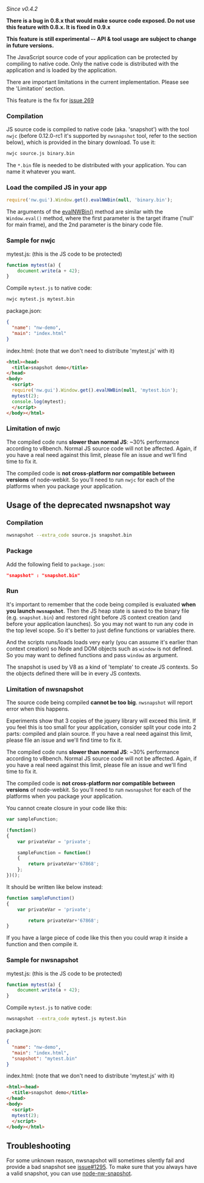 _Since v0.4.2_

**There is a bug in 0.8.x that would make source code exposed. Do not use this feature with 0.8.x. It is fixed in 0.9.x**

**This feature is still experimental -- API & tool usage are subject to change in future versions.**

The JavaScript source code of your application can be protected by compiling to native code. Only the native code is distributed with the application and is loaded by the application.

There are important limitations in the current implementation. Please see the 'Limitation' section.

This feature is the fix for [issue 269](https://github.com/rogerwang/node-webkit/issues/269)

### Compilation

JS source code is compiled to native code (aka. 'snapshot') with the tool `nwjc` (before 0.12.0-rc1 it's supported by `nwsnapshot` tool, refer to the section below), which is provided in the binary download. To use it:
```bash
nwjc source.js binary.bin
```
The `*.bin` file is needed to be distributed with your application. You can name it whatever you want.

### Load the compiled JS in your app
```js
require('nw.gui').Window.get().evalNWBin(null, 'binary.bin');
```
The arguments of the [evalNWBin()](https://github.com/nwjs/nw.js/wiki/Window#windowevalnwbinframe-path) method are similar with the `Window.eval()` method, where the first parameter is the target iframe ('null' for main frame), and the 2nd parameter is the binary code file.

### Sample for nwjc

mytest.js: (this is the JS code to be protected)
```javascript
function mytest(a) {
    document.write(a + 42);
}
```
Compile `mytest.js` to native code:

```bash
nwjc mytest.js mytest.bin
```

package.json:
```json
{
  "name": "nw-demo",
  "main": "index.html"
}
```

index.html: (note that we don't need to distribute 'mytest.js' with it)
```html
<html><head>
  <title>snapshot demo</title>
</head>
<body>
  <script>
  require('nw.gui').Window.get().evalNWBin(null, 'mytest.bin');
  mytest(2); 
  console.log(mytest);
  </script>
</body></html>
```

### Limitation of nwjc
The compiled code runs **slower than normal JS**: ~30% performance according to v8bench. Normal JS source code will not be affected. Again, if you have a real need against this limit, please file an issue and we'll find time to fix it.

The compiled code is **not cross-platform nor compatible between versions** of node-webkit. So you'll need to run `nwjc` for each of the platforms when you package your application.

## Usage of the deprecated nwsnapshot way

### Compilation
```bash
nwsnapshot --extra_code source.js snapshot.bin
```

### Package 

Add the following field to `package.json`:
```json
"snapshot" : "snapshot.bin"
```

### Run

It's important to remember that the code being compiled is evaluated **when you launch `nwsnapshot`**. Then the JS heap state is saved to the binary file (e.g. `snapshot.bin`) and restored right before JS context creation (and before your application launches). So you may not want to run any code in the top level scope. So it's better to just define functions or variables there.

And the scripts runs/loads loads very early (you can assume it's earlier than context creation) so Node and DOM objects such as `window` is not defined. So you may want to defined functions and pass `window` as argument.

The snapshot is used by V8 as a kind of 'template' to create JS contexts. So the objects defined there will be in every JS contexts.

### Limitation of nwsnapshot

The source code being compiled **cannot be too big**. `nwsnapshot` will report error when this happens. 

Experiments show that 3 copies of the jquery library will exceed this limit. If you feel this is too small for your application, consider split your code into 2 parts: compiled and plain source. If you have a real need against this limit, please file an issue and we'll find time to fix it.

The compiled code runs **slower than normal JS**: ~30% performance according to v8bench. Normal JS source code will not be affected. Again, if you have a real need against this limit, please file an issue and we'll find time to fix it.

The compiled code is **not cross-platform nor compatible between versions** of node-webkit. So you'll need to run `nwsnapshot` for each of the platforms when you package your application.

You cannot create closure in your code like this:
```js
var sampleFunction;

(function()
{
    var privateVar = 'private';

    sampleFunction = function()
    {   
        return privateVar+'67868';
    };
})();
```

It should be written like below instead:  
```js
function sampleFunction()
{
    var privateVar = 'private';

        return privateVar+'67868';
}
```
If you have a large piece of code like this then you could wrap it inside a function and then compile it.

### Sample for nwsnapshot

mytest.js: (this is the JS code to be protected)
```javascript
function mytest(a) {
    document.write(a + 42);
}
```
Compile `mytest.js` to native code:

```bash
nwsnapshot --extra_code mytest.js mytest.bin
```

package.json:
```json
{
  "name": "nw-demo",
  "main": "index.html",
  "snapshot": "mytest.bin"
}
```

index.html: (note that we don't need to distribute 'mytest.js' with it)
```html
<html><head>
  <title>snapshot demo</title>
</head>
<body>
  <script>
  mytest(2); 
  </script>
</body></html>
```

## Troubleshooting
For some unknown reason, nwsnapshot will sometimes silently fail and provide a bad snapshot see [issue#1295](https://github.com/nwjs/nw.js/issues/1295). To make sure that you always have a valid snapshot, you can use  [node-nw-snapshot](https://github.com/miklschmidt/node-nw-snapshot).
